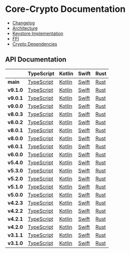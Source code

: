 # Core-Crypto Documentation

- [Changelog](./CHANGELOG.md)
- [Architecture](./ARCHITECTURE.md)
- [Keystore Implementation](./KEYSTORE_IMPLEMENTATION.md)
- [FFI](./FFI.md)
- [Crypto Dependencies](./CRYPTO_DEPENDENCIES.md)

## API Documentation

<!-- If you want to try to deploy docs for an old tag, go to
https://github.com/wireapp/core-crypto/actions/workflows/docs.yml, click "run workflow" and provide the tag number as
input, and confirm by "run workflow" below the input. Note that deployment depends on successfully building all docs. -->

<!-- Apparently, markdown doesn't support comments inside a table, so this needs to remain here. -->

<!-- For convencience to copy and replace x.x.x when adding a new row. -->

<!-- | **vx.x.x** | [TypeScript](./vx.x.x/typescript)                          | [Kotlin](./vx.x.x/kotlin/)                              | [Swift](./vx.x.x/swift)                          | [Rust](./vx.x.x/rust/core_crypto)      | -->

|            | TypeScript                                                 | Kotlin                                                  | Swift                                            | Rust                                   |
| ---------- | ---------------------------------------------------------- | ------------------------------------------------------- | ------------------------------------------------ | -------------------------------------- |
| **main**   | [TypeScript](./main/typescript/)                           | [Kotlin](./main/kotlin/)                                | [Swift](./main/swift/)                           | [Rust](./main/rust/core_crypto/)       |
| **v9.1.0** | [TypeScript](./v9.1.0/typescript)                          | [Kotlin](./v9.1.0/kotlin/)                              | [Swift](./v9.1.0/swift)                          | [Rust](./v9.1.0/rust/core_crypto)      |
| **v9.0.1** | [TypeScript](./v9.0.1/typescript)                          | [Kotlin](./v9.0.1/kotlin/)                              | [Swift](./v9.0.1/swift)                          | [Rust](./v9.0.1/rust/core_crypto)      |
| **v9.0.0** | [TypeScript](./v9.0.0/typescript)                          | [Kotlin](./v9.0.0/kotlin/)                              | [Swift](./v9.0.0/swift)                          | [Rust](./v9.0.0/rust/core_crypto)      |
| **v8.0.3** | [TypeScript](./v8.0.3/typescript)                          | [Kotlin](./v8.0.3/kotlin/)                              | [Swift](./v8.0.3/swift)                          | [Rust](./v8.0.3/rust/core_crypto)      |
| **v8.0.2** | [TypeScript](./v8.0.2/typescript)                          | [Kotlin](./v8.0.2/kotlin/)                              | [Swift](./v8.0.2/swift)                          | [Rust](./v8.0.2/rust/core_crypto)      |
| **v8.0.1** | [TypeScript](./v8.0.1/typescript)                          | [Kotlin](./v8.0.1/kotlin/)                              | [Swift](./v8.0.1/swift)                          | [Rust](./v8.0.1/rust/core_crypto)      |
| **v8.0.0** | [TypeScript](./v8.0.0/typescript-docs)                     | [Kotlin](./v8.0.0/kotlin-docs/)                         | [Swift](./v8.0.0/swift-docs)                     | [Rust](./v8.0.0/rust-docs/core_crypto) |
| **v6.0.1** | [TypeScript](./v6.0.1/core_crypto_ffi/bindings/typescript) | [Kotlin](./v6.0.1/core_crypto_ffi/bindings/kotlin/html) | [Swift](./v6.0.1/core_crypto_ffi/bindings/swift) | [Rust](./v6.0.1/core_crypto)           |
| **v6.0.0** | [TypeScript](./v6.0.0/core_crypto_ffi/bindings/typescript) | [Kotlin](./v6.0.0/core_crypto_ffi/bindings/kotlin/html) | [Swift](./v6.0.0/core_crypto_ffi/bindings/swift) | [Rust](./v6.0.0/core_crypto)           |
| **v5.4.0** | [TypeScript](./v5.4.0/core_crypto_ffi/bindings/typescript) | [Kotlin](./v5.4.0/core_crypto_ffi/bindings/kotlin/html) | [Swift](./v5.4.0/core_crypto_ffi/bindings/swift) | [Rust](./v5.4.0/core_crypto)           |
| **v5.3.0** | [TypeScript](./v5.3.0/core_crypto_ffi/bindings/typescript) | [Kotlin](./v5.3.0/core_crypto_ffi/bindings/kotlin/html) | [Swift](./v5.3.0/core_crypto_ffi/bindings/swift) | [Rust](./v5.3.0/core_crypto)           |
| **v5.2.0** | [TypeScript](./v5.2.0/core_crypto_ffi/bindings/typescript) | [Kotlin](./v5.2.0/core_crypto_ffi/bindings/kotlin/html) | [Swift](./v5.2.0/core_crypto_ffi/bindings/swift) | [Rust](./v5.2.0/core_crypto)           |
| **v5.1.0** | [TypeScript](./v5.1.0/core_crypto_ffi/bindings/typescript) | [Kotlin](./v5.1.0/core_crypto_ffi/bindings/kotlin/html) | [Swift](./v5.1.0/core_crypto_ffi/bindings/swift) | [Rust](./v5.1.0/core_crypto)           |
| **v5.0.0** | [TypeScript](./v5.0.0/core_crypto_ffi/bindings/typescript) | [Kotlin](./v5.0.0/core_crypto_ffi/bindings/kotlin/html) | [Swift](./v5.0.0/core_crypto_ffi/bindings/swift) | [Rust](./v5.0.0/core_crypto)           |
| **v4.2.3** | [TypeScript](./v4.2.3/core_crypto_ffi/bindings/typescript) | [Kotlin](./v4.2.3/core_crypto_ffi/bindings/kotlin/html) | [Swift](./v4.2.3/core_crypto_ffi/bindings/swift) | [Rust](./v4.2.3/core_crypto)           |
| **v4.2.2** | [TypeScript](./v4.2.2/core_crypto_ffi/bindings/typescript) | [Kotlin](./v4.2.2/core_crypto_ffi/bindings/kotlin/html) | [Swift](./v4.2.2/core_crypto_ffi/bindings/swift) | [Rust](./v4.2.2/core_crypto)           |
| **v4.2.1** | [TypeScript](./v4.2.1/core_crypto_ffi/bindings/typescript) | [Kotlin](./v4.2.1/core_crypto_ffi/bindings/kotlin/html) | [Swift](./v4.2.1/core_crypto_ffi/bindings/swift) | [Rust](./v4.2.1/core_crypto)           |
| **v4.2.0** | [TypeScript](./v4.2.0/core_crypto_ffi/bindings/typescript) | [Kotlin](./v4.2.0/core_crypto_ffi/bindings/kotlin/html) | [Swift](./v4.2.0/core_crypto_ffi/bindings/swift) | [Rust](./v4.2.0/core_crypto)           |
| **v3.1.1** | [TypeScript](./v3.1.1/core_crypto_ffi/bindings/typescript) | [Kotlin](./v3.1.1/core_crypto_ffi/bindings/kotlin)      | [Swift](./v3.1.1/core_crypto_ffi/bindings/swift) | [Rust](./v3.1.1/core_crypto)           |
| **v3.1.0** | [TypeScript](./v3.1.0/core_crypto_ffi/bindings/typescript) | [Kotlin](./v3.1.0/core_crypto_ffi/bindings/kotlin)      | [Swift](./v3.1.0/core_crypto_ffi/bindings/swift) | [Rust](./v3.1.0/core_crypto)           |
